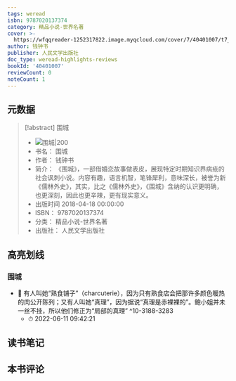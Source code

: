 ```yaml
---
tags: weread
isbn: 9787020137374
category: 精品小说-世界名著
cover: >-
  https://wfqqreader-1252317822.image.myqcloud.com/cover/7/40401007/t7_40401007.jpg
author: 钱钟书
publisher: 人民文学出版社
doc_type: weread-highlights-reviews
bookId: '40401007'
reviewCount: 0
noteCount: 1
---
```

## 元数据
> [!abstract] 围城
> - ![ 围城|200](https://wfqqreader-1252317822.image.myqcloud.com/cover/7/40401007/t7_40401007.jpg)
> - 书名： 围城
> - 作者： 钱钟书
> - 简介： 《围城》，一部借婚恋故事做表皮，展现特定时期知识界病疮的社会讽刺小说。内容有趣，语言机智，笔锋犀利，意味深长，被誉为新《儒林外史》，其实，比之《儒林外史》，《围城》含纳的认识更明确，也更深刻，因此也更辛辣，更有现实意义。
> - 出版时间 2018-04-18 00:00:00
> - ISBN： 9787020137374
> - 分类： 精品小说-世界名著
> - 出版社： 人民文学出版社

## 高亮划线

### 围城


- 📌 有人叫她“熟食铺子”（charcuterie），因为只有熟食店会把那许多颜色暖热的肉公开陈列；又有人叫她“真理”，因为据说“真理是赤裸裸的”。鲍小姐并未一丝不挂，所以他们修正为“局部的真理” ^10-3188-3283
    - ⏱ 2022-06-11 09:42:21 
## 读书笔记

## 本书评论
